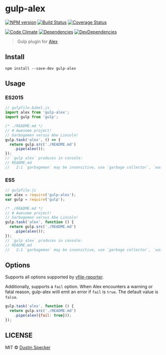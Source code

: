 # gulp-alex
[![NPM version](https://badge.fury.io/js/gulp-alex.svg)](https://badge.fury.io/js/gulp-alex) [![Build Status](https://travis-ci.org/dustinspecker/gulp-alex.svg)](https://travis-ci.org/dustinspecker/gulp-alex) [![Coverage Status](https://img.shields.io/coveralls/dustinspecker/gulp-alex.svg)](https://coveralls.io/r/dustinspecker/gulp-alex?branch=master)

[![Code Climate](https://codeclimate.com/github/dustinspecker/gulp-alex/badges/gpa.svg)](https://codeclimate.com/github/dustinspecker/gulp-alex) [![Dependencies](https://david-dm.org/dustinspecker/gulp-alex.svg)](https://david-dm.org/dustinspecker/gulp-alex/#info=dependencies&view=table) [![DevDependencies](https://david-dm.org/dustinspecker/gulp-alex/dev-status.svg)](https://david-dm.org/dustinspecker/gulp-alex/#info=devDependencies&view=table)

> Gulp plugin for [Alex](https://github.com/wooorm/alex)

## Install
```
npm install --save-dev gulp-alex
```

## Usage
### ES2015
```javascript
// gulpfile.babel.js
import alex from 'gulp-alex';
import gulp from 'gulp';

/* ./README.md */
// # Awesome project!
// Garbagemen versus Abe Lincoln!
gulp.task('alex', () => {
  return gulp.src('./README.md')
    .pipe(alex());
});
// `gulp alex` produces in console:
// README.md
//   2:1 `garbageman` may be insensitive, use `garbage collector`, `waste collector`, `trash collector` instead
```

### ES5
```javascript
// gulpfile.js
var alex = require('gulp-alex');
var gulp = require('gulp');

/* ./README.md */
// # Awesome project!
// Garbagemen versus Abe Lincoln!
gulp.task('alex', function () {
  return gulp.src('./README.md')
    .pipe(alex());
});
// `gulp alex` produces in console:
// README.md
//   2:1 `garbageman` may be insensitive, use `garbage collector`, `waste collector`, `trash collector` instead
```

## Options

Supports all options supported by [vfile-reporter](https://github.com/wooorm/vfile-reporter#reportervfiles-options).

Additionally, supports a `fail` option. When Alex encounters a warning or fatal reason, gulp-alex wiill emit an error if `fail` is `true`. The default value is `false`.

```javascript
gulp.task('alex', function () {
  return gulp.src('./README.md')
    .pipe(alex({fail: true}));
});
```

## LICENSE
MIT © [Dustin Specker](https://github.com/dustinspecker)